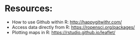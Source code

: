 # Resources:

- How to use Github within R: http://happygitwithr.com/  
- Access data directly from R: https://ropensci.org/packages/  
- Plotting maps in R: https://rstudio.github.io/leaflet/  

